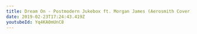 ```yaml
---
title: Dream On - Postmodern Jukebox ft. Morgan James (Aerosmith Cover)
date: 2019-02-23T17:24:43.419Z
youtubeId: Yq4KA0mUnC8
---
```

